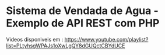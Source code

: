 # Sistema de Vendada de Agua - Exemplo de API REST com PHP

Videos disponiveis em : https://www.youtube.com/playlist?list=PLtyhsgWPAJs1oXwLgQY8dGUQctCBYdUCE
